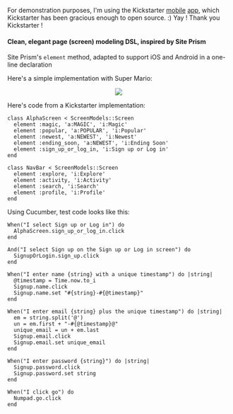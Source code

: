 
For demonstration purposes, I'm using the Kickstarter [mobile](https://github.com/kickstarter/ios-oss) [app](https://github.com/kickstarter/android-oss), which Kickstarter has been gracious enough to open source. :) Yay ! Thank you Kickstarter !


#### Clean, elegant page (screen) modeling DSL, inspired by Site Prism


Site Prism's `element` method, adapted to support iOS and Android in a one-line declaration

Here's a simple implementation with Super Mario:

<p align="center">
  <img src="https://github.com/SeanFelipe/mobile_prism/raw/master/img/appiumario.gif">
</p>


Here's code from a Kickstarter implementation:

```
class AlphaScreen < ScreenModels::Screen
  element :magic, 'a:MAGIC', 'i:Magic'
  element :popular, 'a:POPULAR', 'i:Popular'
  element :newest, 'a:NEWEST', 'i:Newest'
  element :ending_soon, 'a:NEWEST', 'i:Ending Soon'
  element :sign_up_or_log_in, 'i:Sign up or Log in'
end

class NavBar < ScreenModels::Screen
  element :explore, 'i:Explore'
  element :activity, 'i:Activity'
  element :search, 'i:Search'
  element :profile, 'i:Profile'
end
```

Using Cucumber, test code looks like this:

```
When("I select Sign up or Log in") do
  AlphaScreen.sign_up_or_log_in.click
end

And("I select Sign up on the Sign up or Log in screen") do
  SignupOrLogin.sign_up.click
end

When("I enter name {string} with a unique timestamp") do |string|
  @timestamp = Time.now.to_i
  Signup.name.click
  Signup.name.set "#{string}-#{@timestamp}"
end

When("I enter email {string} plus the unique timestamp") do |string|
  em = string.split('@')
  un = em.first + "-#{@timestamp}@"
  unique_email = un + em.last
  Signup.email.click
  Signup.email.set unique_email
end

When("I enter password {string}") do |string|
  Signup.password.click
  Signup.password.set string
end

When("I click go") do
  Numpad.go.click
end
```
